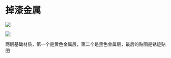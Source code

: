# 掉漆金属

![](https://qhdtc.oss-cn-chengdu.aliyuncs.com/obsidian/image_tcez1S0_U8.png)

![](https://qhdtc.oss-cn-chengdu.aliyuncs.com/obsidian/image_G7om8MLEih.png)

两层基础材质，第一个是黄色金属层，第二个是黑色金属层，最后的贴图是锈迹贴图
